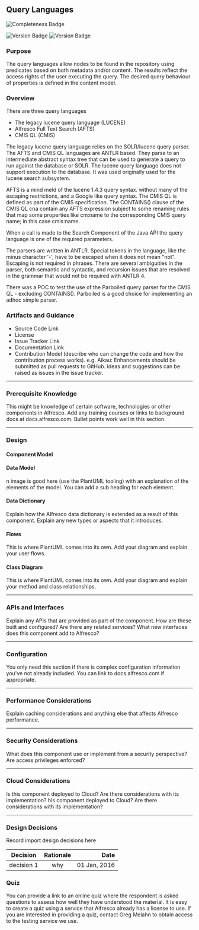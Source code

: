 ## Query Languages

![Completeness Badge](https://img.shields.io/badge/Document_Level-In_Progress-yellow.svg?style=flat-square)

![Version Badge](https://img.shields.io/badge/Version-5.2-orange.svg?style=flat-square)
![Version Badge](https://img.shields.io/badge/Version-ASS_1.0-green.svg?style=flat-square)

### Purpose

The query languages allow nodes to be found in the repository using predicates based on both metadata and/or content.
The results reflect the access rights of the user executing the query.
The desired query behaviour of properties is defined in the content model.

### Overview 

There are three query languages 
* The legacy lucene query language (LUCENE)
* Alfresco Full Text Search (AFTS)
* CMIS QL (CMIS)

The legacy lucene query language relies on the SOLR/lucene query parser. The AFTS and CMIS QL languages are ANTLR based.
They parse to an intermediate abstract syntax tree that can be used to generate a query to run against the database or SOLR.
The lucene query language does not support execution to the database. It was used originally used for the lucene search subsystem.

AFTS is a mind meld of the lucene 1.4.3 query syntax. without many of the escaping restrictions, and a Google like query syntax. 
The CMIS QL is defined as part of the CMIS specification. The CONTAINS() clause of the CMIS QL cna contain any AFTS expression subject to some renaming rules that map some properties like cm:name to the corresponding CMIS query name; in this case cmis:name.   

When a call is made to the Search Component of the Java API the query language is one of the required parameters.

The parsers are written in ANTLR. Special tokens in the language, like the minus character '-', have to be escaped when it does not mean "not".
Escaping is not required in phrases. There are several ambiguities in the parser, both semantic and syntactic, and recursion issues  that are resolved in the grammar that would not be required with ANTLR 4. 

There was a POC to test the use of the Parboiled  query parser for the CMIS QL - excluding CONTAINS().
Parboiled is a good choice for implementing an adhoc simple parser.   



### Artifacts and Guidance

* Source Code Link
* License
* Issue Tracker Link
* Documentation Link
* Contribution Model (describe who can change the code and how the contribution process works).   e.g. Aikau: Enhancements should be submitted as pull requests to GitHub. Ideas and suggestions can be raised as issues in the issue tracker.

*** 


### Prerequisite Knowledge
This might be knowledge of certain software, technologies or other components in Alfresco.
Add any training courses or links to background docs at docs.alfresco.com.
Bullet points work well in this section.

*** 

### Design

#### Component Model

#### Data Model
n image is good here (use the PlantUML tooling) with an explanation of the elements of the model.  You can add a sub heading for each element.
#### Data Dictionary
Explain how the Alfresco data dictionary is extended as a result of this component. Explain any new types or aspects that it introduces.
#### Flows
This is where PlantUML comes into its own.  Add your diagram and explain your user flows.
#### Class Diagram
This is where PlantUML comes into its own.  Add your diagram and explain your method and class relationships.
*** 

### APIs and Interfaces
Explain any APIs that are provided as part of the component. How are these built and configured? Are there any related services?
What new interfaces does this component add to Alfresco? 
*** 

### Configuration
You only need this section if there is complex configuration information you've not already included.  You can link to docs.alfresco.com if appropriate.
*** 

### Performance Considerations
Explain caching considerations and anything else that affects Alfresco performance.
*** 

### Security Considerations
What does this component use or implement from a security perspective?  Are access privileges enforced?
*** 

### Cloud Considerations
Is this component deployed to Cloud?  Are there considerations with its implementation?
his component deployed to Cloud?  Are there considerations with its implementation?
***

### Design Decisions
Record import design decisions here

| Decision        | Rationale                  | Date         |
| --------------- |:--------------------------:| ------------:|
| decision 1      | why                        | 01 Jan, 2016 |


### Quiz

You can provide a link to an online quiz where the respondent is asked questions to assess how well they have understood the material.
It is easy to create a quiz using a service that Alfresco already has a license to use.  If you are interested in providing a quiz, contact Greg Melahn to obtain access to the testing service we use.
